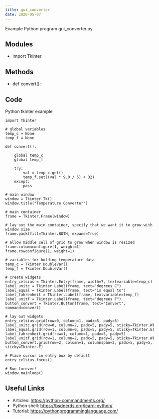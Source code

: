 ```yaml
---
title: gui_converter
date: 2020-05-07
---
```

Example Python program gui_converter.py

## Modules

* import Tkinter

## Methods

* def convert():

## Code

Python tkinter example

    import Tkinter
    
    # global variables
    temp_c = None
    temp_f = None
    
    def convert():
    
        global temp_c
        global temp_f
    
        try:
            val = temp_c.get()
            temp_f.set((val * 9.0 / 5) + 32)
        except:
            pass
    
    # main window
    window = Tkinter.Tk()
    window.title("Temperature Converter")
    
    # main container
    frame = Tkinter.Frame(window)
    
    # lay out the main container, specify that we want it to grow with window size
    frame.pack(fill=Tkinter.BOTH, expand=True)
    
    # allow middle cell of grid to grow when window is resized
    frame.columnconfigure(1, weight=1)
    frame.rowconfigure(1, weight=1)
    
    # variables for holding temperature data
    temp_c = Tkinter.DoubleVar()
    temp_f = Tkinter.DoubleVar()
    
    # create widgets
    entry_celsius = Tkinter.Entry(frame, width=7, textvariable=temp_c)
    label_unitc = Tkinter.Label(frame, text="degrees C")
    label_equal = Tkinter.Label(frame, text="is equal to")
    label_fahrenheit = Tkinter.Label(frame, textvariable=temp_f)
    label_unitf = Tkinter.Label(frame, text="degrees F")
    button_convert = Tkinter.Button(frame, text="Convert", command=convert)
    
    # lay out widgets
    entry_celsius.grid(row=0, column=1, padx=5, pady=5)
    label_unitc.grid(row=0, column=2, padx=5, pady=5, sticky=Tkinter.W)
    label_equal.grid(row=1, column=0, padx=5, pady=5, sticky=Tkinter.E)
    label_fahrenheit.grid(row=1, column=1, padx=5, pady=5)
    label_unitf.grid(row=1, column=2, padx=5, pady=5, sticky=Tkinter.W)
    button_convert.grid(row=2, column=1, columnspan=2, padx=5, pady=5, sticky=Tkinter.E)
    
    # Place cursor in entry box by default
    entry_celsius.focus()
    
    # Run forever!
    window.mainloop()
    

## Useful Links

- Articles: https://python-commandments.org/
- Python shell: https://bsdnerds.org/learn-python/
- Tutorial: https://pythonprogramminglanguage.com/
